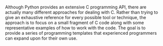 Although Python provides an extensive C programming API, there are actually many different approaches for dealing with C. Rather than trying to give an exhaustive reference for every possible tool or technique, the approach is to focus on a small fragment of C code along with some representative examples of how to work with the code. The goal is to provide a series of programming templates that experienced programmers can expand upon for their own use.